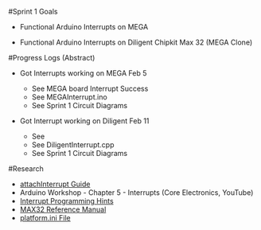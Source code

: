 #Sprint 1 Goals

- Functional Arduino Interrupts on MEGA

- Functional Arduino Interrupts on Diligent Chipkit Max 32 (MEGA Clone)

#Progress Logs (Abstract)

- Got Interrupts working on MEGA Feb 5
    - See MEGA board Interrupt Success
    - See MEGAInterrupt.ino
    - See Sprint 1 Circuit Diagrams

- Got Interrupt working on Diligent Feb 11
  
  - See [](https://youtu.be/Y2QtskAw-Xs)
  - See DiligentInterrupt.cpp
  - See Sprint 1 Circuit Diagrams

#Research

- [attachInterrupt Guide](https://www.arduino.cc/reference/en/language/functions/external-interrupts/attachinterrupt/![image](https://github.com/Tnoxn/Tristan_Zhou--2023-2024--Sprint-1-Arduino-Interrupts-Stepper-motors/assets/63614883/35bfefbf-261c-44a6-95df-b34025f9e4fc)
)
- Arduino Workshop - Chapter 5 - Interrupts (Core Electronics, YouTube)
- [Interrupt Programming Hints](https://chipkit.net/programming-hints)
- [MAX32 Reference Manual](https://digilent.com/reference/microprocessor/max32/reference-manual)
- [platform.ini File](https://docs.platformio.org/en/latest/integration/ide/vscode.html#project-tasks)
